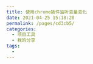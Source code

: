 ```yaml
---
title: 使用chrome插件监听变量变化
date: 2021-04-25 15:18:20
permalink: /pages/cd3cb5/
categories:
  - 项目工具
  - 我的分享
tags:
  -
---
```

